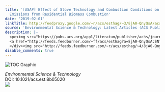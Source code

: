 ```yaml
---
title: '[ASAP] Effect of Stove Technology and Combustion Conditions on Gas and Particulate
  Emissions from Residential Biomass Combustion'
date: '2019-02-01'
linkTitle: http://feedproxy.google.com/~r/acs/esthag/~3/8jA0-QnyQsA/acs.est.8b05020
source: 'Environmental Science & Technology: Latest Articles (ACS Publications)'
description: |-
  <p><img src="https://pubs.acs.org/appl/literatum/publisher/achs/journals/content/esthag/0/esthag.ahead-of-print/acs.est.8b05020/20190201/images/medium/es-2018-05020n_0005.gif" alt="TOC Graphic"/></p><div><cite>Environmental Science & Technology</cite></div><div>DOI: 10.1021/acs.est.8b05020</div><div class="feedflare">
  <a href="http://feeds.feedburner.com/~ff/acs/esthag?a=8jA0-QnyQsA:SNfHqHd6UOY:yIl2AUoC8zA"><img src="http://feeds.feedburner.com/~ff/acs/esthag?d=yIl2AUoC8zA" border="0"></img></a>
  </div><img src="http://feeds.feedburner.com/~r/acs/esthag/~4/8jA0-QnyQsA" height="1" width="1" ...
disable_comments: true
---
```

<p><img src="https://pubs.acs.org/appl/literatum/publisher/achs/journals/content/esthag/0/esthag.ahead-of-print/acs.est.8b05020/20190201/images/medium/es-2018-05020n_0005.gif" alt="TOC Graphic"/></p><div><cite>Environmental Science & Technology</cite></div><div>DOI: 10.1021/acs.est.8b05020</div><div class="feedflare">
<a href="http://feeds.feedburner.com/~ff/acs/esthag?a=8jA0-QnyQsA:SNfHqHd6UOY:yIl2AUoC8zA"><img src="http://feeds.feedburner.com/~ff/acs/esthag?d=yIl2AUoC8zA" border="0"></img></a>
</div><img src="http://feeds.feedburner.com/~r/acs/esthag/~4/8jA0-QnyQsA" height="1" width="1" ...